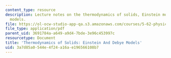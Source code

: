 ```yaml
---
content_type: resource
description: Lecture notes on the thermodynamics of solids, Einstein models, and Debye
  models.
file: https://ol-ocw-studio-app-qa.s3.amazonaws.com/courses/5-62-physical-chemistry-ii-spring-2008/3a7d85a0544e4f24a16ae196566108b7_21_562ln08.pdf
file_type: application/pdf
parent_uid: 3691784a-a649-a9d4-7bde-3e96c453997c
resourcetype: Document
title: 'Thermodynamics of Solids: Einstein And Debye Models'
uid: 3a7d85a0-544e-4f24-a16a-e196566108b7
---
```

